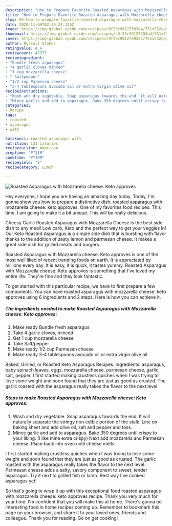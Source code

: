 ```yaml
---
description: "How to Prepare Favorite Roasted Asparagus with Mozzarella cheese: Keto approves"
title: "How to Prepare Favorite Roasted Asparagus with Mozzarella cheese: Keto approves"
slug: 95-how-to-prepare-favorite-roasted-asparagus-with-mozzarella-cheese-keto-approves
date: 2020-11-09T02:36:24.135Z
image: https://img-global.cpcdn.com/recipes/c9f29c99127393a4/751x532cq70/roasted-asparagus-with-mozzarella-cheese-keto-approves-recipe-main-photo.jpg
thumbnail: https://img-global.cpcdn.com/recipes/c9f29c99127393a4/751x532cq70/roasted-asparagus-with-mozzarella-cheese-keto-approves-recipe-main-photo.jpg
cover: https://img-global.cpcdn.com/recipes/c9f29c99127393a4/751x532cq70/roasted-asparagus-with-mozzarella-cheese-keto-approves-recipe-main-photo.jpg
author: Russell Stokes
ratingvalue: 4.4
reviewcount: 47377
recipeingredient:
- "Bundle fresh asparagus"
- "4 garlic cloves minced"
- "1 cup mozzarella cheese"
- " Saltpepper"
- "1/2 cup Parmesan cheese"
- "3-4 tablespoons avocado oil or extra virgin olive oil"
recipeinstructions:
- "Wash and dry vegetable. Snap asparagus towards the end. It will naturally separate the stringy non edible portion of the stalk. Line on baking sheet and add olive oil, salt and pepper and toss."
- "Mince garlic and add to asparagus. Bake 350 degrees until crispy to your liking. (I like mine extra crispy) Next add mozzarella and Parmesan cheese. Place back into oven until cheese melts."
categories:
- Recipe
tags:
- roasted
- asparagus
- with

katakunci: roasted asparagus with 
nutrition: 131 calories
recipecuisine: American
preptime: "PT11M"
cooktime: "PT39M"
recipeyield: "1"
recipecategory: Lunch

---
```



![Roasted Asparagus with Mozzarella cheese: Keto approves](https://img-global.cpcdn.com/recipes/c9f29c99127393a4/751x532cq70/roasted-asparagus-with-mozzarella-cheese-keto-approves-recipe-main-photo.jpg)

Hey everyone, I hope you are having an amazing day today. Today, I'm gonna show you how to prepare a distinctive dish, roasted asparagus with mozzarella cheese: keto approves. One of my favorites food recipes. This time, I am going to make it a bit unique. This will be really delicious.

Cheesy Garlic Roasted Asparagus with Mozzarella Cheese is the best side dish to any meal! Low carb, Keto and the perfect way to get your veggies in! Our Keto Roasted Asparagus is a simple side dish that is bursting with flavor thanks to the addition of zesty lemon and parmesan cheese. It makes a great side dish for grilled meats and burgers.

Roasted Asparagus with Mozzarella cheese: Keto approves is one of the most well liked of recent trending foods on earth. It is appreciated by millions every day. It is easy, it is quick, it tastes yummy. Roasted Asparagus with Mozzarella cheese: Keto approves is something that I've loved my entire life. They're fine and they look fantastic.


To get started with this particular recipe, we have to first prepare a few components. You can have roasted asparagus with mozzarella cheese: keto approves using 6 ingredients and 2 steps. Here is how you can achieve it.

<!--inarticleads1-->

##### The ingredients needed to make Roasted Asparagus with Mozzarella cheese: Keto approves:

1. Make ready Bundle fresh asparagus
1. Take 4 garlic cloves, minced
1. Get 1 cup mozzarella cheese
1. Take  Salt/pepper
1. Make ready 1/2 cup Parmesan cheese
1. Make ready 3-4 tablespoons avocado oil or extra virgin olive oil


Baked, Grilled, or Roasted Keto Asparagus Recipes. Ingredients: asparagus, baby spinach leaves, eggs, mozzarella cheese, parmesan cheese, garlic, salt, pepper. I first started making crustless quiches when I was trying to lose some weight and soon found that they are just as good as crusted. The garlic roasted with the asparagus really takes the flavor to the next level. 

<!--inarticleads2-->

##### Steps to make Roasted Asparagus with Mozzarella cheese: Keto approves:

1. Wash and dry vegetable. Snap asparagus towards the end. It will naturally separate the stringy non edible portion of the stalk. Line on baking sheet and add olive oil, salt and pepper and toss.
1. Mince garlic and add to asparagus. Bake 350 degrees until crispy to your liking. (I like mine extra crispy) Next add mozzarella and Parmesan cheese. Place back into oven until cheese melts.


I first started making crustless quiches when I was trying to lose some weight and soon found that they are just as good as crusted. The garlic roasted with the asparagus really takes the flavor to the next level. Parmesan cheese adds a salty, savory component to sweet, tender asparagus. Try it next to grilled fish or lamb. Best way I&#39;ve cooked asparagus yet! 

So that's going to wrap it up with this exceptional food roasted asparagus with mozzarella cheese: keto approves recipe. Thank you very much for your time. I'm confident that you will make this at home. There's gonna be interesting food in home recipes coming up. Remember to bookmark this page on your browser, and share it to your loved ones, friends and colleague. Thank you for reading. Go on get cooking!
